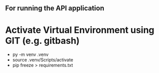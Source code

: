 ## For running the API application
# Activate Virtual Environment using GIT (e.g. gitbash)
- py -m venv .venv
- source .venv/Scripts/activate
- pip freeze > requirements.txt
